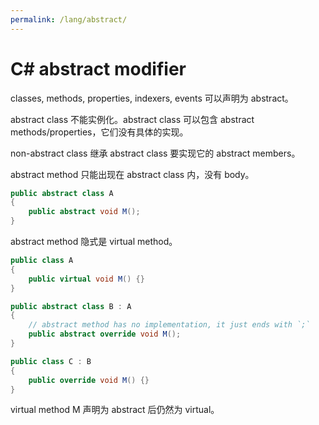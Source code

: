```yaml
---
permalink: /lang/abstract/
---
```


# C# abstract modifier

classes, methods, properties, indexers, events 可以声明为 abstract。

abstract class 不能实例化。abstract class 可以包含 abstract methods/properties，它们没有具体的实现。

non-abstract class 继承 abstract class 要实现它的 abstract members。

abstract method 只能出现在 abstract class 内，没有 body。

```cs
public abstract class A
{
    public abstract void M();
}
```

abstract method 隐式是 virtual method。

```cs
public class A
{
    public virtual void M() {}
}

public abstract class B : A
{
    // abstract method has no implementation, it just ends with `;`
    public abstract override void M();
}

public class C : B
{
    public override void M() {}
}
```

virtual method M 声明为 abstract 后仍然为 virtual。

